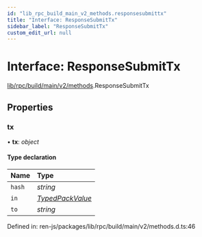 ```yaml
---
id: "lib_rpc_build_main_v2_methods.responsesubmittx"
title: "Interface: ResponseSubmitTx"
sidebar_label: "ResponseSubmitTx"
custom_edit_url: null
---
```


# Interface: ResponseSubmitTx

[lib/rpc/build/main/v2/methods](../modules/lib_rpc_build_main_v2_methods.md).ResponseSubmitTx

## Properties

### tx

• **tx**: *object*

#### Type declaration

| Name | Type |
| :------ | :------ |
| `hash` | *string* |
| `in` | [*TypedPackValue*](lib_rpc_build_main_v2.typedpackvalue.md) |
| `to` | *string* |

Defined in: ren-js/packages/lib/rpc/build/main/v2/methods.d.ts:46
